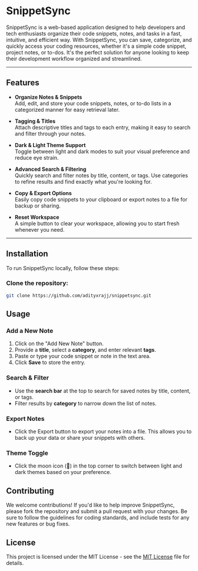 # SnippetSync

SnippetSync is a web-based application designed to help developers and tech enthusiasts organize their code snippets, notes, and tasks in a fast, intuitive, and efficient way. With SnippetSync, you can save, categorize, and quickly access your coding resources, whether it's a simple code snippet, project notes, or to-dos. It's the perfect solution for anyone looking to keep their development workflow organized and streamlined.

---

## Features

- **Organize Notes & Snippets**  
  Add, edit, and store your code snippets, notes, or to-do lists in a categorized manner for easy retrieval later.
  
- **Tagging & Titles**  
  Attach descriptive titles and tags to each entry, making it easy to search and filter through your notes.

- **Dark & Light Theme Support**  
  Toggle between light and dark modes to suit your visual preference and reduce eye strain.

- **Advanced Search & Filtering**  
  Quickly search and filter notes by title, content, or tags. Use categories to refine results and find exactly what you're looking for.

- **Copy & Export Options**  
  Easily copy code snippets to your clipboard or export notes to a file for backup or sharing.

- **Reset Workspace**  
  A simple button to clear your workspace, allowing you to start fresh whenever you need.

---

## Installation

To run SnippetSync locally, follow these steps:

### Clone the repository:
```bash
git clone https://github.com/adityxrajj/snippetsync.git
```

## Usage

### Add a New Note
1. Click on the "Add New Note" button.
2. Provide a **title**, select a **category**, and enter relevant **tags**.
3. Paste or type your code snippet or note in the text area.
4. Click **Save** to store the entry.

### Search & Filter
- Use the **search bar** at the top to search for saved notes by title, content, or tags.
- Filter results by **category** to narrow down the list of notes.

### Export Notes
- Click the Export button to export your notes into a file. This allows you to back up your data or share your snippets with others.

### Theme Toggle
- Click the moon icon (🌙) in the top corner to switch between light and dark themes based on your preference.

## Contributing
We welcome contributions! If you'd like to help improve SnippetSync, please fork the repository and submit a pull request with your changes. Be sure to follow the guidelines for coding standards, and include tests for any new features or bug fixes.

## License
This project is licensed under the MIT License - see the [MIT License](LICENSE) file for details.
